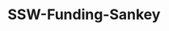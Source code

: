 # SSW-Funding-Sankey

<html>
  <head>
    <script type="text/javascript" src="https://www.gstatic.com/charts/loader.js"></script>
    <script type="text/javascript">
      google.charts.load('current', {'packages':['sankey']});
      google.charts.setOnLoadCallback(drawChart);

      function drawChart() {
        var data = new google.visualization.DataTable();
        data.addColumn('string', 'From');
        data.addColumn('string', 'To');
        data.addColumn('number', 'Weight');
        data.addRows([
          ['IDHS',	'Community Assistance Programs',	1400000],
['IDHS',	'Habilitative Systems Inc',	3267500],
['IDHS',	'Illinois Action for Children',	1108050],
['IDHS',	'Illinois Coalition For Immigrant and Refugee Rights',	2433500],
['IDHS',	'Pilsen Wellness Center',	148500],
['IDHS',	'Puerto Rican Cultural Center',	301000],
['IDHS',	'Rincon Family Services',	1400000],
['IDHS',	'University of Illinois at Chicago',	248500],
['IDHS',	'YWCA of Metropolitan Chicago',	1310000],
['Community Assistance Programs',	'CAP Internal Spending',	322000],
['Habilitative Systems Inc',	'HIS Internal Spending',	751525],
['Illinois Action for Children',	'IAC Internal Spending',	542944.5],
['Illinois Coalition For Immigrant and Refugee Rights',	'ICIRR Internal Spending',	778720],
['Pilsen Wellness Center',	'PWC Internal Spending',	75735],
['Puerto Rican Cultural Center',	'PRCC Internal Spending',	150500],
['Rincon Family Services',	'RFS Internal Spending',	630000],
['University of Illinois at Chicago',	'UIC Internal Spending',	248500],
['YWCA of Metropolitan Chicago',	'YWCA  Internal Spending',	524000],
['Community Assistance Programs',	'34 Partner Orgs',	1078000],
['Habilitative Systems Inc',	'29 Partner Orgs',	2515975],
['Illinois Action for Children',	'6 Partner Orgs',	565105.5],
['Illinois Coalition For Immigrant and Refugee Rights',	'63 Partner Orgs',	1654780],
['Pilsen Wellness Center',	'1 Partner Org',	72765],
['Puerto Rican Cultural Center',	'5 Partner Orgs',	150500],
['Rincon Family Services',	'12 Partner Orgs',	770000],
['YWCA of Metropolitan Chicago',	'13 Partner Orgs',	786000]

        ]);

        // Sets chart options.
        var options = {
          width: 600,
        };

        // Instantiates and draws our chart, passing in some options.
        var chart = new google.visualization.Sankey(document.getElementById('sankey_basic'));
        chart.draw(data, options);
      }
    </script>
  </head>
  <body>
    <div id="sankey_basic" style="width: 900px; height: 300px;"></div>
  </body>
</html>
